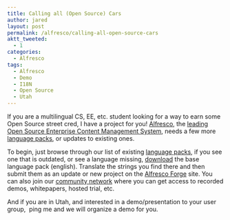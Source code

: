 ```yaml
---
title: Calling all (Open Source) Cars
author: jared
layout: post
permalink: /alfresco/calling-all-open-source-cars
aktt_tweeted:
  - 1
categories:
  - Alfresco
tags:
  - Alfresco
  - Demo
  - I18N
  - Open Source
  - Utah
---
```

If you are a multilingual CS, EE, etc. student looking for a way to earn some Open Source street cred, I have a project for you! <a href="http://www.alfresco.com" target="_blank">Alfresco</a>, the <a href="http://www.eosdirectory.com/project/133/Alfresco.html" target="_blank">leading</a> <a href="http://www.google.com/search?source=ig&hl=en&rlz=&q=open+source+enterprise+content+management&btnG=Google+Search" target="_blank">Open Source Enterprise Content Management System</a>, needs a few more <a href="http://forge.alfresco.com/softwaremap/trove_list.php?form_cat=316" target="_blank">language packs</a>, or updates to existing ones.

To begin, just browse through our list of existing <a href="http://forge.alfresco.com/softwaremap/trove_list.php?form_cat=316" target="_blank">language packs</a>, if you see one that is outdated, or see a language missing, <a href="http://sourceforge.net/project/downloading.php?group_id=143373&use_mirror=superb-west&filename=v2.1R1_en_US.zip&87342039" target="_blank">download</a> the base language pack (english). Translate the strings you find there and then submit them as an update or new project on the <a href="http://forge.alfresco.com/" target="_blank">Alfresco Forge</a> site. You can also join our <a href="http://www.alfresco.com/community/register/?source=community" target="_blank">community network</a> where you can get access to recorded demos, whitepapers, hosted trial, etc.

And if you are in Utah, and interested in a demo/presentation to your user group,  ping me and we will organize a demo for you.